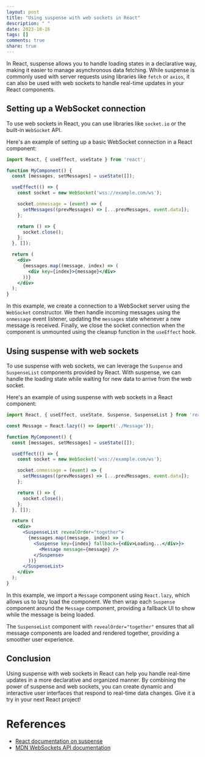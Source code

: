 ```yaml
---
layout: post
title: "Using suspense with web sockets in React"
description: " "
date: 2023-10-16
tags: []
comments: true
share: true
---
```


In React, suspense allows you to handle loading states in a declarative way, making it easier to manage asynchronous data fetching. While suspense is commonly used with server requests using libraries like `fetch` or `axios`, it can also be used with web sockets to handle real-time updates in your React components.

## Setting up a WebSocket connection

To use web sockets in React, you can use libraries like `socket.io` or the built-in `WebSocket` API.

Here's an example of setting up a basic WebSocket connection in a React component:

```jsx
import React, { useEffect, useState } from 'react';

function MyComponent() {
  const [messages, setMessages] = useState([]);

  useEffect(() => {
    const socket = new WebSocket('wss://example.com/ws');

    socket.onmessage = (event) => {
      setMessages((prevMessages) => [...prevMessages, event.data]);
    };

    return () => {
      socket.close();
    };
  }, []);

  return (
    <div>
      {messages.map((message, index) => (
        <div key={index}>{message}</div>
      ))}
    </div>
  );
}
```

In this example, we create a connection to a WebSocket server using the `WebSocket` constructor. We then handle incoming messages using the `onmessage` event listener, updating the `messages` state whenever a new message is received. Finally, we close the socket connection when the component is unmounted using the cleanup function in the `useEffect` hook.

## Using suspense with web sockets

To use suspense with web sockets, we can leverage the `Suspense` and `SuspenseList` components provided by React. With suspense, we can handle the loading state while waiting for new data to arrive from the web socket.

Here's an example of using suspense with web sockets in a React component:

```jsx
import React, { useEffect, useState, Suspense, SuspenseList } from 'react';

const Message = React.lazy(() => import('./Message'));

function MyComponent() {
  const [messages, setMessages] = useState([]);

  useEffect(() => {
    const socket = new WebSocket('wss://example.com/ws');

    socket.onmessage = (event) => {
      setMessages((prevMessages) => [...prevMessages, event.data]);
    };

    return () => {
      socket.close();
    };
  }, []);

  return (
    <div>
      <SuspenseList revealOrder="together">
        {messages.map((message, index) => (
          <Suspense key={index} fallback={<div>Loading...</div>}>
            <Message message={message} />
          </Suspense>
        ))}
      </SuspenseList>
    </div>
  );
}
```

In this example, we import a `Message` component using `React.lazy`, which allows us to lazy load the component. We then wrap each `Suspense` component around the `Message` component, providing a fallback UI to show while the message is being loaded.

The `SuspenseList` component with `revealOrder="together"` ensures that all message components are loaded and rendered together, providing a smoother user experience.

## Conclusion

Using suspense with web sockets in React can help you handle real-time updates in a more declarative and organized manner. By combining the power of suspense and web sockets, you can create dynamic and interactive user interfaces that respond to real-time data changes. Give it a try in your next React project!

# References
- [React documentation on suspense](https://reactjs.org/docs/concurrent-mode-suspense.html)
- [MDN WebSockets API documentation](https://developer.mozilla.org/en-US/docs/Web/API/WebSocket)